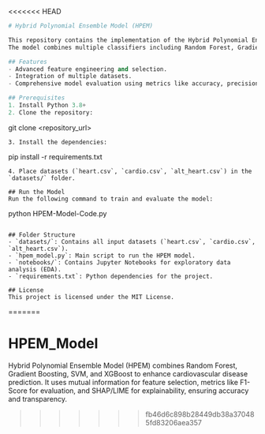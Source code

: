 <<<<<<< HEAD
```python
# Hybrid Polynomial Ensemble Model (HPEM)

This repository contains the implementation of the Hybrid Polynomial Ensemble Model (HPEM) for cardiovascular disease prediction. 
The model combines multiple classifiers including Random Forest, Gradient Boosting, and Support Vector Machines (SVM) with a meta-learner (XGBoost).

## Features
- Advanced feature engineering and selection.
- Integration of multiple datasets.
- Comprehensive model evaluation using metrics like accuracy, precision, recall, and F1-Score.

## Prerequisites
1. Install Python 3.8+
2. Clone the repository:
   ```
   git clone <repository_url>
   ```
3. Install the dependencies:
   ```
   pip install -r requirements.txt
   ```
4. Place datasets (`heart.csv`, `cardio.csv`, `alt_heart.csv`) in the `datasets/` folder.

## Run the Model
Run the following command to train and evaluate the model:
```
python HPEM-Model-Code.py
```

## Folder Structure
- `datasets/`: Contains all input datasets (`heart.csv`, `cardio.csv`, `alt_heart.csv`).
- `hpem_model.py`: Main script to run the HPEM model.
- `notebooks/`: Contains Jupyter Notebooks for exploratory data analysis (EDA).
- `requirements.txt`: Python dependencies for the project.

## License
This project is licensed under the MIT License.

```
=======
# HPEM_Model
Hybrid Polynomial Ensemble Model (HPEM) combines Random Forest, Gradient Boosting, SVM, and XGBoost to enhance cardiovascular disease prediction. It uses mutual information for feature selection, metrics like F1-Score for evaluation, and SHAP/LIME for explainability, ensuring accuracy and transparency.
>>>>>>> fb46d6c898b28449db38a370485fd83206aea357
